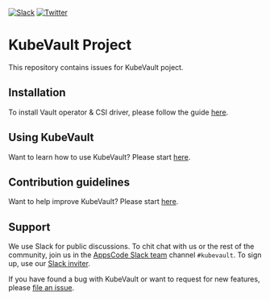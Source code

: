 [![Slack](https://shields.io/badge/Join_Slack-salck?color=4A154B&logo=slack)](https://slack.appscode.com)
[![Twitter](https://img.shields.io/twitter/follow/kubevault.svg?style=social&logo=twitter&label=Follow)](https://twitter.com/intent/follow?screen_name=KubeVault)

# KubeVault Project

This repository contains issues for KubeVault poject.

## Installation
To install Vault operator & CSI driver, please follow the guide [here](https://kubevault.com/docs/latest/setup/).

## Using KubeVault
Want to learn how to use KubeVault? Please start [here](https://kubevault.com/docs/latest/guides/).

## Contribution guidelines
Want to help improve KubeVault? Please start [here](https://kubevault.com/docs/latest/setup/developer-guide/overview/).

## Support
We use Slack for public discussions. To chit chat with us or the rest of the community, join us in the [AppsCode Slack team](https://appscode.slack.com/messages/kubevault/) channel `#kubevault`. To sign up, use our [Slack inviter](https://slack.appscode.com/).

If you have found a bug with KubeVault or want to request for new features, please [file an issue](https://github.com/kubevault/project/issues/new).
